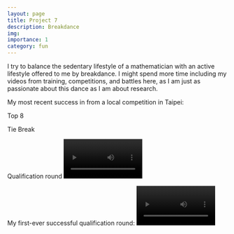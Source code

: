 ```yaml
---
layout: page
title: Project 7
description: Breakdance
img:
importance: 1
category: fun
---
```


I try to balance the sedentary lifestyle of a mathematician with an active lifestyle offered to me by breakdance. I might spend more time including my videos from training, competitions, and battles here, as I am just as passionate about this dance as I am about research.

My most recent success in from a local competition in Taipei:

Top 8 

Tie Break

Qualification round
<video src='https://github.com/user-attachments/assets/14bc9e2c-4d41-4102-8caf-2f20abc4732e' width=180/>





My first-ever successful qualification round:
<video src='https://github.com/user-attachments/assets/bd3bfb1e-fd22-4699-bb67-1ed454c59431' width=180/>



